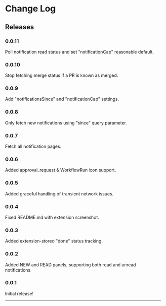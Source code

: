 # Change Log

## Releases

### 0.0.11

Poll notification read status and set "notificationCap" reasonable default.

### 0.0.10

Stop fetching merge status if a PR is known as merged.

### 0.0.9

Add "notificationsSince" and "notificationCap" settings.

### 0.0.8

Only fetch new notifications using "since" query parameter.

### 0.0.7

Fetch all notification pages.

### 0.0.6

Added approval_request & WorkflowRun icon support.

### 0.0.5

Added graceful handling of transient network issues.

### 0.0.4

Fixed README.md with extension screenshot.

### 0.0.3

Added extension-stored "done" status tracking.

### 0.0.2

Added NEW and READ panels, supporting both read and unread notifications.

### 0.0.1

Initial release!

---
